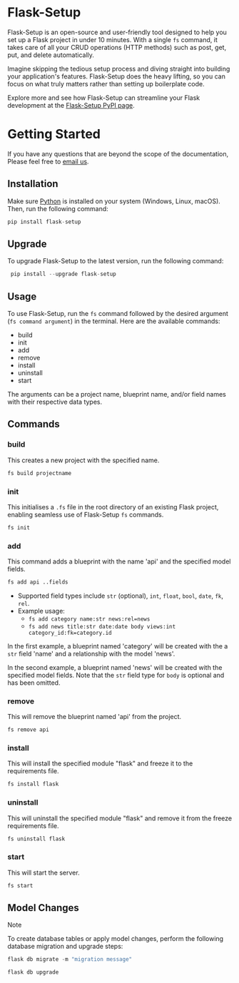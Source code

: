 # Flask-Setup

Flask-Setup is an open-source and user-friendly tool designed to help you set up a Flask project in under 10 minutes. With a single `fs` command, it takes care of all your CRUD operations (HTTP methods) such as post, get, put, and delete automatically.

Imagine skipping the tedious setup process and diving straight into building your application's features. Flask-Setup does the heavy lifting, so you can focus on what truly matters rather than setting up boilerplate code.

Explore more and see how Flask-Setup can streamline your Flask development at the [Flask-Setup PyPI page](https://pypi.org/project/flask-setup/).

# Getting Started

If you have any questions that are beyond the scope of the documentation, Please feel free to [email us](nasir@mrteey.com).

## Installation

Make sure [Python](https://www.python.org/downloads/) is installed on your system (Windows, Linux, macOS). Then, run the following command:

```python
pip install flask-setup
```

## Upgrade

To upgrade Flask-Setup to the latest version, run the following command:

```python
 pip install --upgrade flask-setup
```

## Usage

To use Flask-Setup, run the `fs` command followed by the desired argument (`fs command argument`) in the terminal. Here are the available commands:

- build
- init
- add
- remove
- install
- uninstall
- start

The arguments can be a project name, blueprint name, and/or field names with their respective data types.

## Commands

### build

This creates a new project with the specified name.

```python
fs build projectname
```

### init

This initialises a `.fs` file in the root directory of an existing Flask project, enabling seamless use of Flask-Setup `fs` commands.

```python
fs init
```

### add

This command adds a blueprint with the name 'api' and the specified model fields.

```python
fs add api ..fields
```

- Supported field types include `str` (optional), `int`, `float`, `bool`, `date`, `fk`, `rel`.
- Example usage:
  - `fs add category name:str news:rel=news`
  - `fs add news title:str date:date body views:int category_id:fk=category.id`

In the first example, a blueprint named 'category' will be created with the a `str` field 'name' and a relationship with the model 'news'.

In the second example, a blueprint named 'news' will be created with the specified model fields. Note that the `str` field type for `body` is optional and has been omitted.

### remove

This will remove the blueprint named 'api' from the project.

```python
fs remove api
```

### install

This will install the specified module "flask" and freeze it to the requirements file.

```python
fs install flask
```

### uninstall

This will uninstall the specified module "flask" and remove it from the freeze requirements file.

```python
fs uninstall flask
```

### start

This will start the server.

```python
fs start
```

## Model Changes

> [!Note]
> To create database tables or apply model changes, perform the following database migration and upgrade steps:

```python
flask db migrate -m "migration message"
```

```python
flask db upgrade
```
